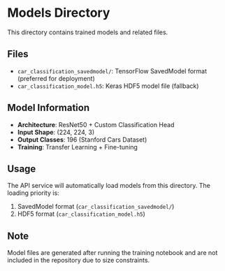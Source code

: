 # Models Directory

This directory contains trained models and related files.

## Files

- `car_classification_savedmodel/`: TensorFlow SavedModel format (preferred for deployment)
- `car_classification_model.h5`: Keras HDF5 model file (fallback)

## Model Information

- **Architecture**: ResNet50 + Custom Classification Head
- **Input Shape**: (224, 224, 3)
- **Output Classes**: 196 (Stanford Cars Dataset)
- **Training**: Transfer Learning + Fine-tuning

## Usage

The API service will automatically load models from this directory. The loading priority is:

1. SavedModel format (`car_classification_savedmodel/`)
2. HDF5 format (`car_classification_model.h5`)

## Note

Model files are generated after running the training notebook and are not included in the repository due to size constraints.
